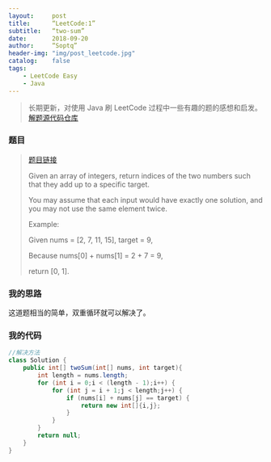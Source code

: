 ```yaml
---
layout:     post
title:      “LeetCode:1”
subtitle:   “two-sum”
date:       2018-09-20
author:     “Soptq”
header-img: "img/post_leetcode.jpg"
catalog:    false
tags:
    - LeetCode Easy
    - Java
---
```



>长期更新，对使用 Java 刷 LeetCode 过程中一些有趣的题的感想和启发。
>[解题源代码仓库](https://github.com/Soptq/LeetCodeLib)

### 题目

> [题目链接](https://leetcode-cn.com/problems/two-sum/description/)
> 
> Given an array of integers, return indices of the two numbers such that they add up to a specific target.
>
>You may assume that each input would have exactly one solution, and you may not use the same element twice.
>
>Example:
>
>Given nums = [2, 7, 11, 15], target = 9,
>
>Because nums[0] + nums[1] = 2 + 7 = 9,
>
>return [0, 1].
>

### 我的思路

这道题相当的简单，双重循环就可以解决了。

### 我的代码

```java
//解决方法
class Solution {
	public int[] twoSum(int[] nums, int target){
		int length = nums.length;
		for (int i = 0;i < (length - 1);i++) {
			for (int j = i + 1;j < length;j++) {
				if (nums[i] + nums[j] == target) {
					return new int[]{i,j};
				}
			}
		}
		return null;
	}
}
```








